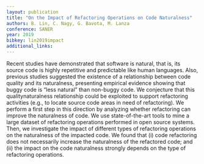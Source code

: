 ```yaml
---
layout: publication
title: "On the Impact of Refactoring Operations on Code Naturalness"
authors: B. Lin, C. Nagy, G. Bavota, M. Lanza
conference: SANER
year: 2019
bibkey: lin2019impact
additional_links:
---
```

Recent studies have demonstrated that software is natural, that is, its source code is highly repetitive and predictable like human languages. Also, previous studies suggested the existence of a relationship between code quality and its naturalness, presenting empirical evidence showing that buggy code is “less natural” than non-buggy code. We conjecture that this qualitynaturalness relationship could be exploited to support refactoring activities (e.g., to locate source code areas in need of refactoring). We perform a first step in this direction by analyzing whether refactoring can improve the naturalness of code. We use state-of-the-art tools to mine a large dataset of refactoring operations performed in open source systems. Then, we investigate the impact of different types of refactoring operations on the naturalness of the impacted code. We found that (i) code refactoring does not necessarily increase the naturalness of the refactored code; and (ii) the impact on the code naturalness strongly depends on the type of refactoring operations.

